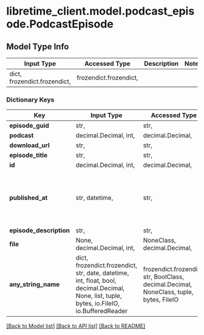 # libretime_client.model.podcast_episode.PodcastEpisode

## Model Type Info
Input Type | Accessed Type | Description | Notes
------------ | ------------- | ------------- | -------------
dict, frozendict.frozendict,  | frozendict.frozendict,  |  | 

### Dictionary Keys
Key | Input Type | Accessed Type | Description | Notes
------------ | ------------- | ------------- | ------------- | -------------
**episode_guid** | str,  | str,  |  | 
**podcast** | decimal.Decimal, int,  | decimal.Decimal,  |  | 
**download_url** | str,  | str,  |  | 
**episode_title** | str,  | str,  |  | 
**id** | decimal.Decimal, int,  | decimal.Decimal,  |  | 
**published_at** | str, datetime,  | str,  |  | value must conform to RFC-3339 date-time
**episode_description** | str,  | str,  |  | 
**file** | None, decimal.Decimal, int,  | NoneClass, decimal.Decimal,  |  | [optional] 
**any_string_name** | dict, frozendict.frozendict, str, date, datetime, int, float, bool, decimal.Decimal, None, list, tuple, bytes, io.FileIO, io.BufferedReader | frozendict.frozendict, str, BoolClass, decimal.Decimal, NoneClass, tuple, bytes, FileIO | any string name can be used but the value must be the correct type | [optional]

[[Back to Model list]](../../README.md#documentation-for-models) [[Back to API list]](../../README.md#documentation-for-api-endpoints) [[Back to README]](../../README.md)

